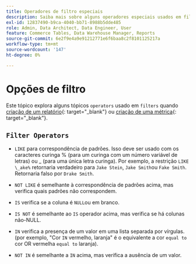 ```yaml
---
title: Operadores de filtro especiais
description: Saiba mais sobre alguns operadores especiais usados em filtros ao criar um relatório ou uma métrica.
exl-id: 12837490-b9ca-4040-bb71-8988b5dde485
role: Admin, Data Architect, Data Engineer, User
feature: Commerce Tables, Data Warehouse Manager, Reports
source-git-commit: 6e2f9e4a9e91212771e6f6baa8c2f8101125217a
workflow-type: tm+mt
source-wordcount: '147'
ht-degree: 0%

---
```


# Opções de filtro

Este tópico explora alguns tópicos `operators` usado em `filters` quando [criação de um relatório](../../tutorials/using-visual-report-builder.md){: target=&quot;_blank&quot;} ou [criação de uma métrica](../../data-user/reports/ess-manage-data-metrics.md){: target=&quot;_blank&quot;}.

## `Filter Operators`

* `LIKE` para correspondência de padrões. Isso deve ser usado com os caracteres curinga % (para um curinga com um número variável de letras) ou _ (para uma única letra curinga).  Por exemplo, a restrição `LIKE \_ake%` retornaria verdadeiro para `Jake Stein`, `Jake Smith`ou `Fake Smith`.  Retornaria falso por `Drake Smith`.

* `NOT LIKE` é semelhante à correspondência de padrões acima, mas verifica quais padrões não correspondem.

* `IS` verifica se a coluna é `NULL`ou em branco.

* `IS NOT` é semelhante ao `IS` operador acima, mas verifica se há colunas não-NULL.

* `IN` verifica a presença de um valor em uma lista separada por vírgulas. (por exemplo, &quot;Cor `IN` vermelho, laranja&quot; é o equivalente a cor `equal to` cor OR vermelha `equal to` laranja).

* `NOT IN` é semelhante a `IN` acima, mas verifica a ausência de um valor.
